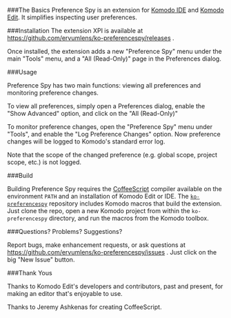 
###The Basics
Preference Spy is an extension for [Komodo IDE](http://komodoide.com/) and [Komodo Edit](http://komodoide.com/komodo-edit/).
It simplifies inspecting user preferences.

###Installation
The extension XPI is available at https://github.com/ervumlens/ko-preferencespy/releases .

Once installed, the extension adds a new "Preference Spy" menu under the main "Tools" menu,
and a "All (Read-Only)" page in the Preferences dialog.

###Usage

Preference Spy has two main functions: viewing all preferences and monitoring preference changes.

To view all preferences, simply open a Preferences dialog, enable the "Show Advanced" option,
and click on the "All (Read-Only)"

To monitor preference changes, open the "Preference Spy" menu under "Tools",
and enable the "Log Preference Changes" option. Now preference changes will be logged to Komodo's
standard error log.

Note that the scope of the changed preference (e.g. global scope, project scope, etc.) is not logged.

###Build

Building Preference Spy requires the [CoffeeScript](http://coffeescript.org) compiler available on the environment `PATH` and an installation of Komodo Edit or IDE.
The [`ko-preferencespy`](https://github.com/ervumlens/ko-preferencespy) repository includes Komodo macros that build the extension.
Just clone the repo, open a new Komodo project from within the `ko-preferencespy` directory, and run the macros from the Komodo toolbox.

###Questions? Problems? Suggestions?

Report bugs, make enhancement requests, or ask questions at https://github.com/ervumlens/ko-preferencespy/issues . Just click on the big "New Issue" button.

###Thank Yous

Thanks to Komodo Edit's developers and contributors, past and present, for making an editor that's enjoyable to use.

Thanks to Jeremy Ashkenas for creating CoffeeScript.
